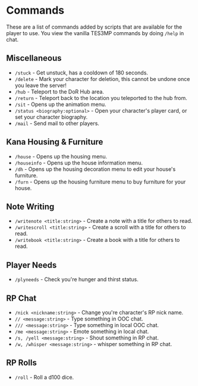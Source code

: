 # Commands
These are a list of commands added by scripts that are available for the player to use. You view the vanilla TES3MP commands by doing ``/help`` in chat.

## Miscellaneous
* ``/stuck`` - Get unstuck, has a cooldown of 180 seconds.
* ``/delete`` - Mark your character for deletion, this cannot be undone once you leave the server!
* ``/hub`` - Teleport to the DoR Hub area.
* ``/return`` - Teleport back to the location you teleported to the hub from.
* ``/sit`` - Opens up the animation menu.
* ``/status <biography:optional>`` - Open your character's player card, or set your character biography.
* ``/mail`` - Send mail to other players.

## Kana Housing & Furniture
* ``/house`` - Opens up the housing menu.
* ``/houseinfo`` - Opens up the house information menu.
* ``/dh`` - Opens up the housing decoration menu to edit your house's furniture.
* ``/furn`` - Opens up the housing furniture menu to buy furniture for your house.

## Note Writing
* ``/writenote <title:string>`` - Create a note with a title for others to read.
* ``/writescroll <title:string>`` - Create a scroll with a title for others to read.
* ``/writebook <title:string>`` - Create a book with a title for others to read.

## Player Needs
* ``/plyneeds`` - Check you're hunger and thirst status.

## RP Chat
* ``/nick <nickname:string>`` - Change you're character's RP nick name.
* ``// <message:string>`` - Type something in OOC chat.
* ``/// <message:string>`` - Type something in local OOC chat.
* ``/me <message:string>`` - Emote something in local chat.
* ``/s, /yell <message:string>`` - Shout something in RP chat.
* ``/w, /whisper <message:string>`` - whisper something in RP chat.

## RP Rolls
* ``/roll`` - Roll a d100 dice.
